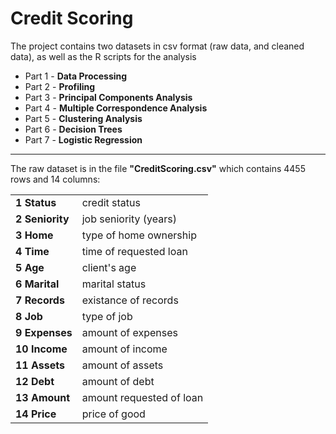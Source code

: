 Credit Scoring
=============

The project contains two datasets in csv format (raw data, and cleaned data), as well as the R scripts for the analysis 

* Part 1 - **Data Processing**
* Part 2 - **Profiling**
* Part 3 - **Principal Components Analysis**
* Part 4 - **Multiple Correspondence Analysis**
* Part 5 - **Clustering Analysis**
* Part 6 - **Decision Trees**
* Part 7 - **Logistic Regression**

------------
The raw dataset is in the file **"CreditScoring.csv"** which contains 4455 rows and 14 columns:

<table>
<tbody>
<tr><td><b>1  Status</b></td> <td>credit status</td></tr>
<tr><td><b>2  Seniority</b></td> <td>job seniority (years)</td></tr>
<tr><td><b>3  Home</b></td> <td>type of home ownership</td></tr>
<tr><td><b>4  Time</b></td> <td>time of requested loan</td></tr>
<tr><td><b>5  Age</b></td> <td>client's age </td></tr>
<tr><td><b>6  Marital</b></td> <td>marital status </td></tr>
<tr><td><b>7  Records</b></td> <td>existance of records</td></tr>
<tr><td><b>8  Job</b></td> <td>type of job</td></tr>
<tr><td><b>9  Expenses</b></td> <td> amount of expenses</td></tr>
<tr><td><b>10 Income</b></td> <td> amount of income</td></tr>
<tr><td><b>11 Assets</b></td> <td> amount of assets</td></tr>
<tr><td><b>12 Debt</b></td> <td> amount of debt</td></tr>
<tr><td><b>13 Amount</b></td> <td> amount requested of loan</td></tr>
<tr><td><b>14 Price</b></td> <td> price of good</td></tr>
</tbody>
</table>
